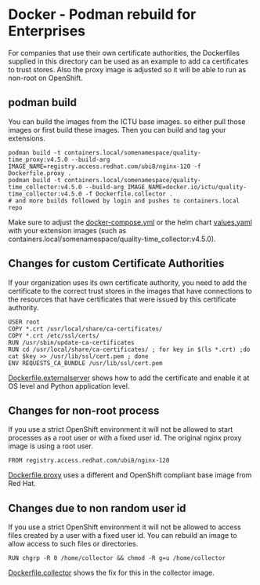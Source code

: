 # Docker - Podman rebuild for Enterprises

For companies that use their own certificate authorities, the Dockerfiles supplied in this directory can be used as an example to add ca certificates to trust stores.
Also the proxy image is adjusted so it will be able to run as non-root on OpenShift.

## podman build

You can build the images from the ICTU base images. so either pull those images or first build these images. Then you can build and tag your extensions.

	podman build -t containers.local/somenamespace/quality-time_proxy:v4.5.0 --build-arg IMAGE_NAME=registry.access.redhat.com/ubi8/nginx-120 -f Dockerfile.proxy .
	podman build -t containers.local/somenamespace/quality-time_collector:v4.5.0 --build-arg IMAGE_NAME=docker.io/ictu/quality-time_collector:v4.5.0 -f Dockerfile.collector .
	# and more builds followed by login and pushes to containers.local repo

Make sure to adjust the [docker-compose.yml](../../docker/docker-compose.yml) or the helm chart [values.yaml](../helm/values.yaml) with your extension images (such as containers.local/somenamespace/quality-time_collector:v4.5.0).

## Changes for custom Certificate Authorities

If your organization uses its own certificate authority, you need to add the certificate to the correct trust stores in the images that have connections to the resources that have certificates that were issued by this certificate authority.

    USER root
    COPY *.crt /usr/local/share/ca-certificates/
    COPY *.crt /etc/ssl/certs/
    RUN /usr/sbin/update-ca-certificates
    RUN cd /usr/local/share/ca-certificates/ ; for key in $(ls *.crt) ;do cat $key >> /usr/lib/ssl/cert.pem ; done
    ENV REQUESTS_CA_BUNDLE /usr/lib/ssl/cert.pem

[Dockerfile.externalserver](./Dockerfile.externalserver) shows how to add the certificate and enable it at OS level and Python application level.

## Changes for non-root process

If you use a strict OpenShift environment it will not be allowed to start processes as a root user or with a fixed user id. The original nginx proxy image is using a root user.

    FROM registry.access.redhat.com/ubi8/nginx-120

[Dockerfile.proxy](./Dockerfile.proxy) uses a different and OpenShift compliant base image from Red Hat.

## Changes due to non random user id

If you use a strict OpenShift environment it will not be allowed to access files created by a user with a fixed user id. You can rebuild an image to allow access to such files or directories.

    RUN chgrp -R 0 /home/collector && chmod -R g=u /home/collector

[Dockerfile.collector](./Dockerfile.collector) shows the fix for this in the collector image.

